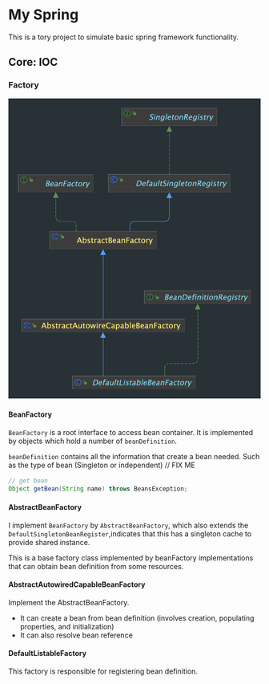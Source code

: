 # My Spring

This is a tory project to simulate basic spring framework functionality.

## Core: IOC

### Factory

![Factory](./assets/README-1712649520345.png)

#### BeanFactory

`BeanFactory` is a root interface to access bean container. It is implemented by objects which hold a number of `beanDefinition`.

`beanDefinition` contains all the information that create a bean needed. Such as the type of bean (Singleton or independent) // FIX ME

```java
// get bean
Object getBean(String name) throws BeansException;
```

#### AbstractBeanFactory
I implement `BeanFactory` by `AbstractBeanFactory`, which also extends the `DefaultSingletonBeanRegister`,indicates 
that this has a singleton cache to provide shared instance. 

This is a base factory class implemented by beanFactory implementations that can obtain bean definition from some resources.

#### AbstractAutowiredCapableBeanFactory
Implement the AbstractBeanFactory.
- It can create a bean from bean definition (involves creation, populating properties, and initialization)
- It can also resolve bean reference

#### DefaultListableFactory

This factory is responsible for registering bean definition.
